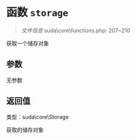 # 函数 `storage`

> *文件信息* suda\core\functions.php: 207~210

获取一个储存对象


## 参数


无参数


## 返回值

类型：suda\core\Storage

 获取的储存对象

